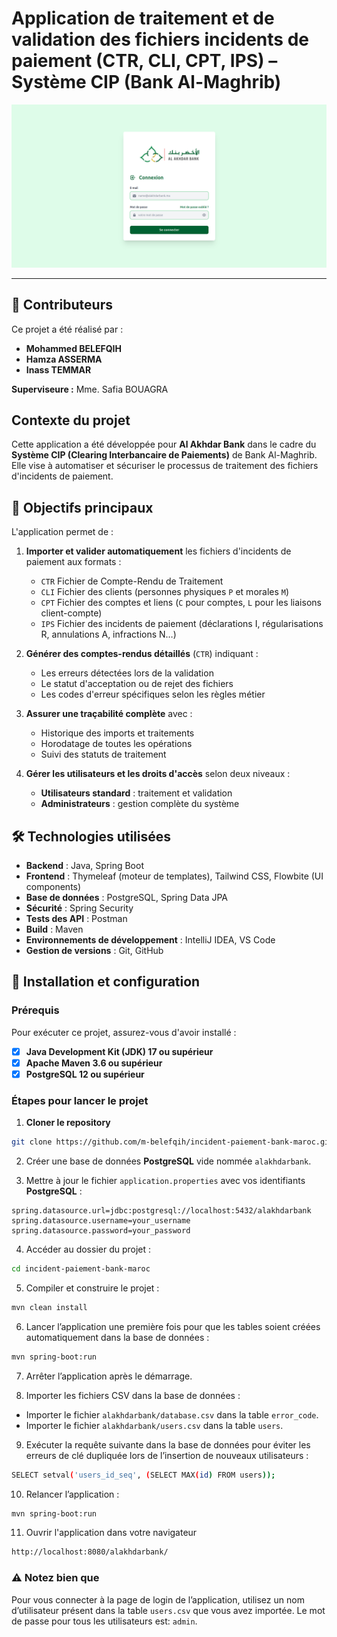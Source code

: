 # Application de traitement et de validation des fichiers incidents de paiement (CTR, CLI, CPT, IPS) – Système CIP (Bank Al-Maghrib)

![Al Akhdar Bank](/al-akhdar-bank.png)

--- 

## 👥 Contributeurs

Ce projet a été réalisé par :

- **Mohammed BELEFQIH**
- **Hamza ASSERMA**
- **Inass TEMMAR**

**Superviseure :** Mme. Safia BOUAGRA

## Contexte du projet

Cette application a été développée pour **Al Akhdar Bank** dans le cadre du **Système CIP (Clearing Interbancaire de Paiements)** de Bank Al-Maghrib. Elle vise à automatiser et sécuriser le processus de traitement des fichiers d'incidents de paiement.

## 🎯 Objectifs principaux

L'application permet de :

1. **Importer et valider automatiquement** les fichiers d'incidents de paiement aux formats :
    - `CTR` Fichier de Compte-Rendu de Traitement
    - `CLI` Fichier des clients (personnes physiques `P` et morales `M`)
    - `CPT` Fichier des comptes et liens (`C` pour comptes, `L` pour les liaisons client-compte)
    - `IPS` Fichier des incidents de paiement (déclarations I, régularisations R, annulations A, infractions N…)

2. **Générer des comptes-rendus détaillés** (`CTR`) indiquant :
    - Les erreurs détectées lors de la validation
    - Le statut d'acceptation ou de rejet des fichiers
    - Les codes d'erreur spécifiques selon les règles métier

3. **Assurer une traçabilité complète** avec :
    - Historique des imports et traitements
    - Horodatage de toutes les opérations
    - Suivi des statuts de traitement

4. **Gérer les utilisateurs et les droits d'accès** selon deux niveaux :
    - **Utilisateurs standard** : traitement et validation
    - **Administrateurs** : gestion complète du système

## 🛠️ Technologies utilisées

- **Backend** : Java, Spring Boot
- **Frontend** : Thymeleaf (moteur de templates), Tailwind CSS, Flowbite (UI components)
- **Base de données** : PostgreSQL, Spring Data JPA
- **Sécurité** : Spring Security
- **Tests des API** : Postman
- **Build** : Maven
- **Environnements de développement** : IntelliJ IDEA, VS Code
- **Gestion de versions** : Git, GitHub

## 📌 Installation et configuration

### Prérequis

Pour exécuter ce projet, assurez-vous d'avoir installé :

- [x] **Java Development Kit (JDK) 17 ou supérieur**
- [x] **Apache Maven 3.6 ou supérieur**
- [x] **PostgreSQL 12 ou supérieur**

### Étapes pour lancer le projet

1. **Cloner le repository**

```bash
git clone https://github.com/m-belefqih/incident-paiement-bank-maroc.git
```

2. Créer une base de données **PostgreSQL** vide nommée `alakhdarbank`.

3. Mettre à jour le fichier `application.properties` avec vos identifiants **PostgreSQL** :

```properties
spring.datasource.url=jdbc:postgresql://localhost:5432/alakhdarbank
spring.datasource.username=your_username
spring.datasource.password=your_password
```

4. Accéder au dossier du projet :

```bash
cd incident-paiement-bank-maroc
```

5. Compiler et construire le projet :

```bash
mvn clean install
```

6. Lancer l’application une première fois pour que les tables soient créées automatiquement dans la base de données :

```bash
mvn spring-boot:run
```

7. Arrêter l’application après le démarrage.

8. Importer les fichiers CSV dans la base de données :

- Importer le fichier `alakhdarbank/database.csv` dans la table `error_code`.
- Importer le fichier `alakhdarbank/users.csv` dans la table `users`.

9. Exécuter la requête suivante dans la base de données pour éviter les erreurs de clé dupliquée lors de l’insertion de nouveaux utilisateurs :

```bash
SELECT setval('users_id_seq', (SELECT MAX(id) FROM users));
```

10. Relancer l’application :

```bash
mvn spring-boot:run
```

11. Ouvrir l'application dans votre navigateur

```bash
http://localhost:8080/alakhdarbank/
```

### ⚠️ Notez bien que

Pour vous connecter à la page de login de l’application, utilisez un nom d’utilisateur présent dans la table `users.csv` que vous avez importée. Le mot de passe pour tous les utilisateurs est: `admin`.